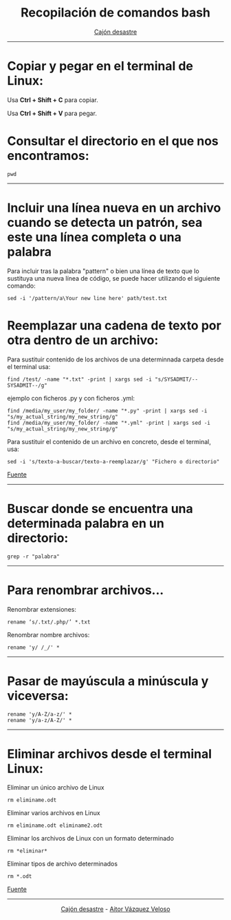 <center>

# **Recopilación de comandos bash**

</center>
<center>

[Cajón desastre](https://github.com/aitorvv/cajon_desastre)

</center>

---

# Copiar y pegar en el terminal de Linux:

Usa **Ctrl + Shift + C** para copiar.
 
Usa **Ctrl + Shift + V** para pegar.

# Consultar el directorio en el que nos encontramos:

```
pwd
```
---

# Incluir una línea nueva en un archivo cuando se detecta un patrón, sea este una línea completa o una palabra

Para incluir tras la palabra "pattern" o bien una línea de texto que lo sustituya una nueva línea de código, se puede hacer utilizando el siguiente comando:

```
sed -i '/pattern/a\Your new line here' path/test.txt
```

# Reemplazar una cadena de texto por otra dentro de un archivo:

Para sustituir contenido de los archivos de una determinnada carpeta desde el terminal usa:

```
find /test/ -name "*.txt" -print | xargs sed -i "s/SYSADMIT/--SYSADMIT--/g"

```

ejemplo con ficheros .py y con ficheros .yml:

```
find /media/my_user/my_folder/ -name "*.py" -print | xargs sed -i "s/my_actual_string/my_new_string/g"
find /media/my_user/my_folder/ -name "*.yml" -print | xargs sed -i "s/my_actual_string/my_new_string/g"

```

Para sustituir el contenido de un archivo en concreto, desde el terminal, usa:

```
sed -i 's/texto-a-buscar/texto-a-reemplazar/g' "Fichero o directorio"
```

[Fuente](https://www.sysadmit.com/2015/07/linux-reemplazar-texto-en-archivos-con-sed.html)

---

# Buscar donde se encuentra una determinada palabra en un directorio:

```
grep -r "palabra"
```

---

# Para renombrar archivos...
Renombrar extensiones:

```
rename ‘s/.txt/.php/’ *.txt
```

Renombrar nombre archivos:

```
rename 'y/ /_/' *
```

---

# Pasar de mayúscula a minúscula y viceversa:

```
rename 'y/A-Z/a-z/' *
rename 'y/a-z/A-Z/' *
```

---

# Eliminar archivos desde el terminal Linux: 

Eliminar un único archivo de Linux

```
rm eliminame.odt
```

Eliminar varios archivos en Linux

```
rm eliminame.odt eliminame2.odt
```

Eliminar los archivos de Linux con un formato determinado

```
rm *eliminar*
```

Eliminar tipos de archivo determinados

```
rm *.odt
```

[Fuente](https://www.ionos.es/digitalguide/servidores/configuracion/eliminar-archivos-en-linux/)


---
<center>

[Cajón desastre](https://github.com/aitorvv/cajon_desastre) - [Aitor Vázquez Veloso](https://www.linkedin.com/in/aitorvazquezveloso)

</center>

